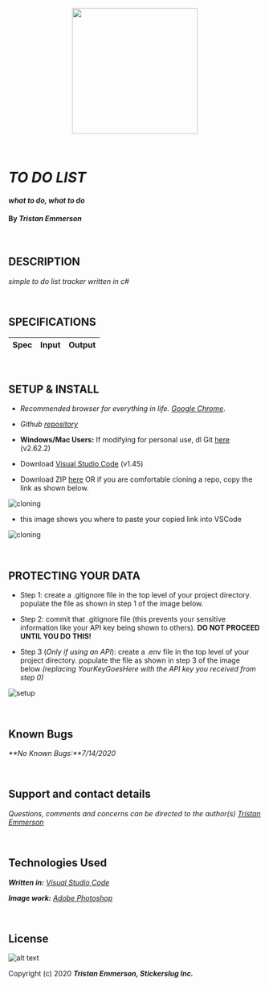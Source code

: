 <p align="center">
  <img width="250" height="250" src="https://coding-assets.s3-us-west-2.amazonaws.com/img/stickerslug-logo3.png">
</p>

<br>

# _TO DO LIST_
#### _what to do, what to do_	

#### By _**Tristan Emmerson**_

<br>

## **DESCRIPTION**

_simple to do list tracker written in c#_

<br>

## **SPECIFICATIONS**

| Spec 	| Input 	| Output 	|
|-	|-	|-	|


<br>

## **SETUP & INSTALL**

*  _Recommended browser for everything in life. [Google Chrome](https://www.google.com/chrome/)_.

*  _Github [repository](https://github.com/tmemmerson/ToDoList.Solution.git)_


*  **Windows/Mac Users:** If modifying for personal use, dl Git [here](https://git-scm.com/downloads/) (v2.62.2)

* Download [Visual Studio Code](https://code.visualstudio.com/) (v1.45)

* Download ZIP [here](https://github.com/tmemmerson/ToDoList.Solution.git) OR if you are comfortable cloning a repo, copy the link as shown below.

![cloning](https://coding-assets.s3-us-west-2.amazonaws.com/img/clone.gif "How to clone repo")

* this image shows you where to paste your copied link into VSCode

![cloning](https://coding-assets.s3-us-west-2.amazonaws.com/img/clone-github2.gif "Cloning from Github within VSCode")

<br>

## **PROTECTING YOUR DATA**

* Step 1: create a .gitignore file in the top level of your project directory. populate the file as shown in step 1 of the image below.

* Step 2: commit that .gitignore file (this prevents your sensitive information like your API key being shown to others). **DO NOT PROCEED UNTIL YOU DO THIS!**

* Step 3 (_Only if using an API_): create a .env file in the top level of your project directory. populate the file as shown in step 3 of the image below _(replacing YourKeyGoesHere with the API key you received from step 0)_

![setup](https://coding-assets.s3-us-west-2.amazonaws.com/img/readme-image.jpg "Set up instructions")

<br>

## **Known Bugs**

_**No Known Bugs:**7/14/2020_

<br>

## **Support and contact details**

_Questions, comments and concerns can be directed to the author(s) [Tristan Emmerson](tristan@stickerslug.com)_

<br>

## **Technologies Used**

_**Written in:** [Visual Studio Code](https://code.visualstudio.com/)_

_**Image work:** [Adobe Photoshop](https://www.adobe.com/products/photoshop.html/)_


<br>

## **License**
![alt text][logo]

[logo]: https://img.shields.io/bower/l/bootstrap "MIT License"

Copyright (c) 2020 **_Tristan Emmerson, Stickerslug Inc._**
